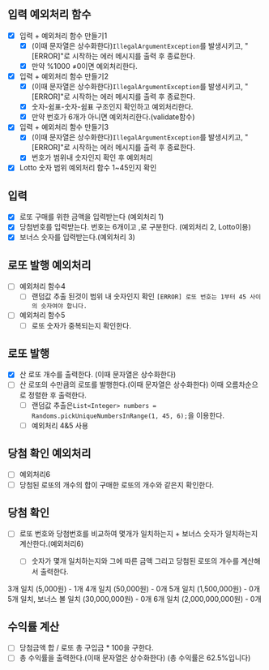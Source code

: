 ## 입력 예외처리 함수

- [x] 입력 + 예외처리 함수 만들기1
  - [x] (이때 문자열은 상수화한다)`IllegalArgumentException`를 발생시키고, "[ERROR]"로 시작하는 에러 메시지를 출력 후 종료한다.
  - [x] 만약 %1000 ≠0이면 예외처리한다.

- [x] 입력 + 예외처리 함수 만들기2
  - [x] (이때 문자열은 상수화한다)`IllegalArgumentException`를 발생시키고, "[ERROR]"로 시작하는 에러 메시지를 출력 후 종료한다.
  - [x] 숫자-쉼표-숫자-쉼표 구조인지 확인하고 예외처리한다.
  - [x] 만약 번호가 6개가 아니면 예외처리한다.(validate함수)

- [x] 입력 + 예외처리 함수 만들기3
  - [x] (이때 문자열은 상수화한다)`IllegalArgumentException`를 발생시키고, "[ERROR]"로 시작하는 에러 메시지를 출력 후 종료한다.
  - [x] 번호가 범위내 숫자인지 확인 후 예외처리
-[x] Lotto 숫자 범위 예외처리 함수 1~45인지 확인

## 입력

- [x] 로또 구매를 위한 금액을 입력받는다 (예외처리 1)
- [x] 당첨번호를 입력받는다. 번호는 6개이고 ,로 구분한다. (예외처리 2, Lotto이용)
- [x] 보너스 숫자를 입력받는다.(예외처리 3)

## 로또 발행 예외처리
- [ ] 예외처리 함수4
  - [ ] 랜덤값 추출 된것이 범위 내 숫자인지 확인 `[ERROR] 로또 번호는 1부터 45 사이의 숫자여야 합니다.`
- [ ] 예외처리 함수5
  - [ ] 로또 숫자가 중복되는지 확인한다.

## 로또 발행
- [x] 산 로또 개수를 출력한다. (이때 문자열은 상수화한다)
- [ ] 산 로또의 수만큼의 로또를 발행한다.(이때 문자열은 상수화한다) 이때 오름차순으로 정렬한 후 출력한다.
  - [ ] 랜덤값 추출은`List<Integer> numbers = Randoms.pickUniqueNumbersInRange(1, 45, 6);`을 이용한다.
  - [ ] 예외처리 4&5 사용

## 당첨 확인 예외처리
-[ ] 예외처리6
- [ ] 당첨된 로또의 개수의 합이 구매한 로또의 개수와 같은지 확인한다.
## 당첨 확인

- [ ] 로또 번호와 당첨번호를 비교하여 몇개가 일치하는지 + 보너스 숫자가 일치하는지 계산한다.(예외처리6)
  - [ ] 숫자가 몇개 일치하는지와 그에 따른 금액 그리고 당첨된 로또의 개수를 계산해서 출력한다.


3개 일치 (5,000원) - 1개
4개 일치 (50,000원) - 0개
5개 일치 (1,500,000원) - 0개
5개 일치, 보너스 볼 일치 (30,000,000원) - 0개
6개 일치 (2,000,000,000원) - 0개

## 수익률 계산

-[ ] 당첨금액 합 / 로또 총 구입금 * 100을 구한다.
-[ ] 총 수익률을 출력한다.(이때 문자열은 상수화한다) (총 수익률은 62.5%입니다)